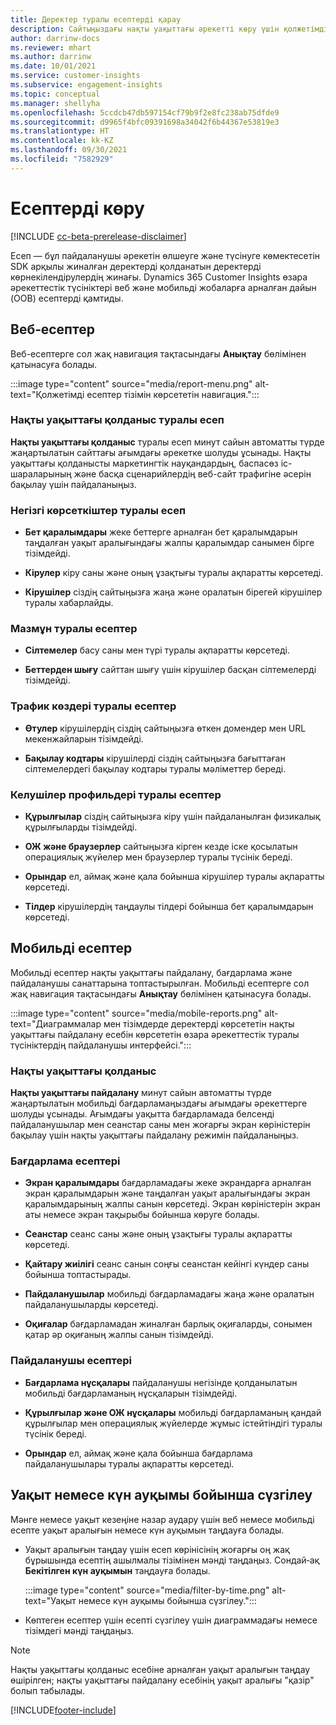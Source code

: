 ```yaml
---
title: Деректер туралы есептерді қарау
description: Сайтыңыздағы нақты уақыттағы әрекетті көру үшін қолжетімді есептерді пайдаланыңыз.
author: darrinw-docs
ms.reviewer: mhart
ms.author: darrinw
ms.date: 10/01/2021
ms.service: customer-insights
ms.subservice: engagement-insights
ms.topic: conceptual
ms.manager: shellyha
ms.openlocfilehash: 5ccdcb47db597154cf79b9f2e8fc238ab75dfde9
ms.sourcegitcommit: d9965f4bfc09391698a34042f6b44367e53819e3
ms.translationtype: HT
ms.contentlocale: kk-KZ
ms.lasthandoff: 09/30/2021
ms.locfileid: "7582929"
---
```

# <a name="view-reports"></a>Есептерді көру

[!INCLUDE [cc-beta-prerelease-disclaimer](includes/cc-beta-prerelease-disclaimer.md)]

Есеп — бұл пайдаланушы әрекетін өлшеуге және түсінуге көмектесетін SDK арқылы жиналған деректерді қолданатын деректерді көрнекілендірулердің жинағы. Dynamics 365 Customer Insights өзара әрекеттестік түсініктері веб және мобильді жобаларға арналған дайын (OOB) есептерді қамтиды.  

## <a name="web-reports"></a>Веб‑есептер

Веб-есептерге сол жақ навигация тақтасындағы **Анықтау** бөлімінен қатынасуға болады.

:::image type="content" source="media/report-menu.png" alt-text="Қолжетімді есептер тізімін көрсететін навигация.":::

### <a name="real-time-usage-report"></a>Нақты уақыттағы қолданыс туралы есеп

**Нақты уақыттағы қолданыс** туралы есеп минут сайын автоматты түрде жаңартылатын сайттағы ағымдағы әрекетке шолуды ұсынады. Нақты уақыттағы қолданысты маркетингтік науқандардың, баспасөз іс-шараларының және басқа сценарийлердің веб-сайт трафигіне әсерін бақылау үшін пайдаланыңыз.

### <a name="key-metrics-reports"></a>Негізгі көрсеткіштер туралы есеп

- **Бет қаралымдары** жеке беттерге арналған бет қаралымдарын таңдалған уақыт аралығындағы жалпы қаралымдар санымен бірге тізімдейді.

- **Кірулер** кіру саны және оның ұзақтығы туралы ақпаратты көрсетеді.

- **Кірушілер** сіздің сайтыңызға жаңа және оралатын бірегей кірушілер туралы хабарлайды.

### <a name="content-reports"></a>Мазмұн туралы есептер

- **Сілтемелер** басу саны мен түрі туралы ақпаратты көрсетеді.

- **Беттерден шығу** сайттан шығу үшін кірушілер басқан сілтемелерді тізімдейді.

### <a name="traffic-sources-reports"></a>Трафик көздері туралы есептер

- **Өтулер** кірушілердің сіздің сайтыңызға өткен домендер мен URL мекенжайларын тізімдейді.

- **Бақылау кодтары** кірушілерді сіздің сайтыңызға бағыттаған сілтемелердегі бақылау кодтары туралы мәліметтер береді.

### <a name="visitor-profiles-reports"></a>Келушілер профильдері туралы есептер

- **Құрылғылар** сіздің сайтыңызға кіру үшін пайдаланылған физикалық құрылғыларды тізімдейді.

- **ОЖ және браузерлер** сайтыңызға кірген кезде іске қосылатын операциялық жүйелер мен браузерлер туралы түсінік береді.

- **Орындар** ел, аймақ және қала бойынша кірушілер туралы ақпаратты көрсетеді.

- **Тілдер** кірушілердің таңдаулы тілдері бойынша бет қаралымдарын көрсетеді.

## <a name="mobile-reports"></a>Мобильді есептер

Мобильді есептер нақты уақыттағы пайдалану, бағдарлама және пайдаланушы санаттарына топтастырылған. Мобильді есептерге сол жақ навигация тақтасындағы **Анықтау** бөлімінен қатынасуға болады.   

:::image type="content" source="media/mobile-reports.png" alt-text="Диаграммалар мен тізімдерде деректерді көрсететін нақты уақыттағы пайдалану есебін көрсететін өзара әрекеттестік туралы түсініктердің пайдаланушы интерфейсі.":::   

### <a name="real-time-usage"></a>Нақты уақыттағы қолданыс

**Нақты уақыттағы пайдалану** минут сайын автоматты түрде жаңартылатын мобильді бағдарламаңыздағы ағымдағы әрекеттерге шолуды ұсынады. Ағымдағы уақытта бағдарламада белсенді пайдаланушылар мен сеанстар саны мен жоғарғы экран көріністерін бақылау үшін нақты уақыттағы пайдалану режимін пайдаланыңыз.

### <a name="app-reports"></a>Бағдарлама есептері

- **Экран қаралымдары** бағдарламадағы жеке экрандарға арналған экран қаралымдарын және таңдалған уақыт аралығындағы экран қаралымдарының жалпы санын көрсетеді. Экран көріністерін экран аты немесе экран тақырыбы бойынша көруге болады.

- **Сеанстар** сеанс саны және оның ұзақтығы туралы ақпаратты көрсетеді.

- **Қайтару жиілігі** сеанс санын соңғы сеанстан кейінгі күндер саны бойынша топтастырады.

- **Пайдаланушылар** мобильді бағдарламадағы жаңа және оралатын пайдаланушыларды көрсетеді.

- **Оқиғалар** бағдарламадан жиналған барлық оқиғаларды, сонымен қатар әр оқиғаның жалпы санын тізімдейді.

### <a name="user-reports"></a>Пайдаланушы есептері

- **Бағдарлама нұсқалары** пайдаланушы негізінде қолданылатын мобильді бағдарламаның нұсқаларын тізімдейді.

- **Құрылғылар және ОЖ нұсқалары** мобильді бағдарламаның қандай құрылғылар мен операциялық жүйелерде жұмыс істейтіндігі туралы түсінік береді.

- **Орындар** ел, аймақ және қала бойынша бағдарлама пайдаланушылары туралы ақпаратты көрсетеді.

## <a name="filter-by-time-or-date-range"></a>Уақыт немесе күн ауқымы бойынша сүзгілеу

Мәнге немесе уақыт кезеңіне назар аудару үшін веб немесе мобильді есепте уақыт аралығын немесе күн ауқымын таңдауға болады. 

- Уақыт аралығын таңдау үшін есеп көрінісінің жоғарғы оң жақ бұрышында есептің ашылмалы тізімінен мәнді таңдаңыз. Сондай‑ақ **Бекітілген күн ауқымын** таңдауға болады. 

  :::image type="content" source="media/filter-by-time.png" alt-text="Уақыт немесе күн ауқымы бойынша сүзгілеу.":::   

- Көптеген есептер үшін есепті сүзгілеу үшін диаграммадағы немесе тізімдегі мәнді таңдаңыз.

> [!NOTE]
> Нақты уақыттағы қолданыс есебіне арналған уақыт аралығын таңдау өшірілген; нақты уақыттағы пайдалану есебінің уақыт аралығы "қазір" болып табылады.


[!INCLUDE[footer-include](../includes/footer-banner.md)]
